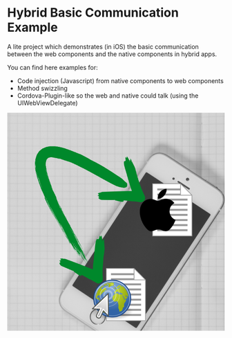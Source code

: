 # Hybrid Basic Communication Example
A lite project which demonstrates (in iOS) the basic communication between the web components and the native components in hybrid apps.

You can find here examples for:
- Code injection (Javascript) from native components to web components
- Method swizzling
- Cordova-Plugin-like so the web and native could talk (using the UIWebViewDelegate)

![web<->native](https://github.com/PerrchicK/HybridBasicCommunication/blob/master/HybridBasicCommunication/hybrid-communication.png)
